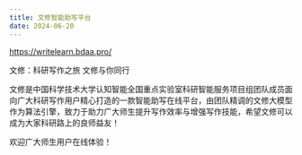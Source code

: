 ```yaml
---
title: 文修智能助写平台
date: 2024-06-20
---
```


https://writelearn.bdaa.pro/

文修：科研写作之旅 文修与你同行

<!--more-->

文修是中国科学技术大学认知智能全国重点实验室科研智能服务项目组团队成员面向广大科研写作用户精心打造的一款智能助写在线平台，由团队精调的文修大模型作为算法引擎，致力于助力广大师生提升写作效率与增强写作技能，希望文修可以成为大家科研路上的良师益友！

欢迎广大师生用户在线体验！
